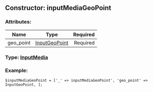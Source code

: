 ## Constructor: inputMediaGeoPoint  

### Attributes:

| Name     |    Type       | Required |
|----------|:-------------:|---------:|
|geo\_point|[InputGeoPoint](../types/InputGeoPoint.md) | Required|



### Type: [InputMedia](../types/InputMedia.md)


### Example:

```
$inputMediaGeoPoint = ['_' => inputMediaGeoPoint', 'geo_point' => InputGeoPoint, ];
```